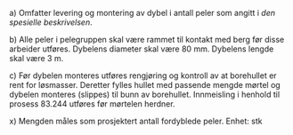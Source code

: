 a) Omfatter levering og montering av dybel i antall peler som angitt i *den spesielle beskrivelsen*.

b) Alle peler i pelegruppen skal være rammet til kontakt med berg før disse arbeider utføres.
Dybelens diameter skal være 80 mm. Dybelens lengde skal være 3 m.

c) Før dybelen monteres utføres rengjøring og kontroll av at borehullet er rent for løsmasser. Deretter fylles hullet med passende mengde mørtel og dybelen monteres (slippes) til bunn av borehullet.
Innmeisling i henhold til prosess 83.244 utføres før mørtelen herdner.

x) Mengden måles som prosjektert antall fordyblede peler. Enhet: stk

